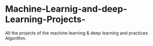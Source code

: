 # Machine-Learnig-and-deep-Learning-Projects-
All the projects of the machine learning &amp; deep learning and practices Algorithm.
